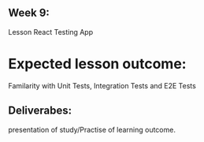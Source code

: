 ## Week 9: 
Lesson React Testing App

# Expected lesson outcome: 
Familarity with Unit Tests, Integration Tests and E2E Tests 

## Deliverabes: 
presentation of study/Practise of learning outcome.